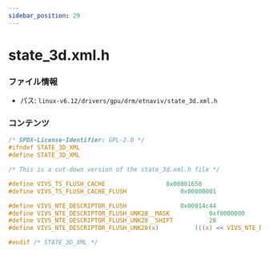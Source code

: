 ```yaml
---
sidebar_position: 29
---
```

# state_3d.xml.h

### ファイル情報

- パス: `linux-v6.12/drivers/gpu/drm/etnaviv/state_3d.xml.h`

### コンテンツ

```h
/* SPDX-License-Identifier: GPL-2.0 */
#ifndef STATE_3D_XML
#define STATE_3D_XML

/* This is a cut-down version of the state_3d.xml.h file */

#define VIVS_TS_FLUSH_CACHE					0x00001650
#define VIVS_TS_FLUSH_CACHE_FLUSH				0x00000001

#define VIVS_NTE_DESCRIPTOR_FLUSH				0x00014c44
#define VIVS_NTE_DESCRIPTOR_FLUSH_UNK28__MASK			0xf0000000
#define VIVS_NTE_DESCRIPTOR_FLUSH_UNK28__SHIFT			28
#define VIVS_NTE_DESCRIPTOR_FLUSH_UNK28(x)			(((x) << VIVS_NTE_DESCRIPTOR_FLUSH_UNK28__SHIFT) & VIVS_NTE_DESCRIPTOR_FLUSH_UNK28__MASK)

#endif /* STATE_3D_XML */

```

